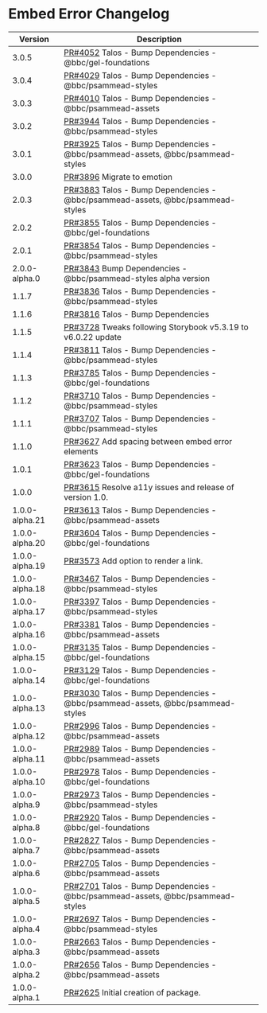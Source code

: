 # Embed Error Changelog

| Version        | Description                                                                                                                 |
| -------------- | --------------------------------------------------------------------------------------------------------------------------- |
| 3.0.5 | [PR#4052](https://github.com/bbc/psammead/pull/4052) Talos - Bump Dependencies - @bbc/gel-foundations |
| 3.0.4 | [PR#4029](https://github.com/bbc/psammead/pull/4029) Talos - Bump Dependencies - @bbc/psammead-styles |
| 3.0.3 | [PR#4010](https://github.com/bbc/psammead/pull/4010) Talos - Bump Dependencies - @bbc/psammead-assets |
| 3.0.2 | [PR#3944](https://github.com/bbc/psammead/pull/3944) Talos - Bump Dependencies - @bbc/psammead-styles |
| 3.0.1 | [PR#3925](https://github.com/bbc/psammead/pull/3925) Talos - Bump Dependencies - @bbc/psammead-assets, @bbc/psammead-styles |
| 3.0.0          | [PR#3896](https://github.com/bbc/psammead/pull/3896) Migrate to emotion                                                         |
| 2.0.3          | [PR#3883](https://github.com/bbc/psammead/pull/3883) Talos - Bump Dependencies - @bbc/psammead-assets, @bbc/psammead-styles |
| 2.0.2          | [PR#3855](https://github.com/bbc/psammead/pull/3855) Talos - Bump Dependencies - @bbc/gel-foundations                       |
| 2.0.1          | [PR#3854](https://github.com/bbc/psammead/pull/3854) Talos - Bump Dependencies - @bbc/psammead-styles                       |
| 2.0.0-alpha.0  | [PR#3843](https://github.com/bbc/psammead/pull/3843) Bump Dependencies - @bbc/psammead-styles alpha version                 |
| 1.1.7          | [PR#3836](https://github.com/bbc/psammead/pull/3836) Talos - Bump Dependencies - @bbc/psammead-styles                       |
| 1.1.6          | [PR#3816](https://github.com/bbc/psammead/pull/3816) Talos - Bump Dependencies                                              |
| 1.1.5          | [PR#3728](https://github.com/bbc/psammead/pull/3728) Tweaks following Storybook v5.3.19 to v6.0.22 update                   |
| 1.1.4          | [PR#3811](https://github.com/bbc/psammead/pull/3811) Talos - Bump Dependencies - @bbc/psammead-styles                       |
| 1.1.3          | [PR#3785](https://github.com/bbc/psammead/pull/3785) Talos - Bump Dependencies - @bbc/gel-foundations                       |
| 1.1.2          | [PR#3710](https://github.com/bbc/psammead/pull/3710) Talos - Bump Dependencies - @bbc/psammead-styles                       |
| 1.1.1          | [PR#3707](https://github.com/bbc/psammead/pull/3707) Talos - Bump Dependencies - @bbc/psammead-styles                       |
| 1.1.0          | [PR#3627](https://github.com/bbc/psammead/pull/3627) Add spacing between embed error elements                               |
| 1.0.1          | [PR#3623](https://github.com/bbc/psammead/pull/3623) Talos - Bump Dependencies - @bbc/gel-foundations                       |
| 1.0.0          | [PR#3615](https://github.com/bbc/psammead/pull/3615) Resolve a11y issues and release of version 1.0.                        |
| 1.0.0-alpha.21 | [PR#3613](https://github.com/bbc/psammead/pull/3613) Talos - Bump Dependencies - @bbc/psammead-assets                       |
| 1.0.0-alpha.20 | [PR#3604](https://github.com/bbc/psammead/pull/3604) Talos - Bump Dependencies - @bbc/gel-foundations                       |
| 1.0.0-alpha.19 | [PR#3573](https://github.com/bbc/psammead/pull/3573) Add option to render a link.                                           |
| 1.0.0-alpha.18 | [PR#3467](https://github.com/bbc/psammead/pull/3467) Talos - Bump Dependencies - @bbc/psammead-styles                       |
| 1.0.0-alpha.17 | [PR#3397](https://github.com/bbc/psammead/pull/3397) Talos - Bump Dependencies - @bbc/psammead-styles                       |
| 1.0.0-alpha.16 | [PR#3381](https://github.com/bbc/psammead/pull/3381) Talos - Bump Dependencies - @bbc/psammead-assets                       |
| 1.0.0-alpha.15 | [PR#3135](https://github.com/bbc/psammead/pull/3135) Talos - Bump Dependencies - @bbc/gel-foundations                       |
| 1.0.0-alpha.14 | [PR#3129](https://github.com/bbc/psammead/pull/3129) Talos - Bump Dependencies - @bbc/gel-foundations                       |
| 1.0.0-alpha.13 | [PR#3030](https://github.com/bbc/psammead/pull/3030) Talos - Bump Dependencies - @bbc/psammead-assets, @bbc/psammead-styles |
| 1.0.0-alpha.12 | [PR#2996](https://github.com/bbc/psammead/pull/2996) Talos - Bump Dependencies - @bbc/psammead-assets                       |
| 1.0.0-alpha.11 | [PR#2989](https://github.com/bbc/psammead/pull/2989) Talos - Bump Dependencies - @bbc/psammead-assets                       |
| 1.0.0-alpha.10 | [PR#2978](https://github.com/bbc/psammead/pull/2978) Talos - Bump Dependencies - @bbc/gel-foundations                       |
| 1.0.0-alpha.9  | [PR#2973](https://github.com/bbc/psammead/pull/2973) Talos - Bump Dependencies - @bbc/psammead-styles                       |
| 1.0.0-alpha.8  | [PR#2920](https://github.com/bbc/psammead/pull/2920) Talos - Bump Dependencies - @bbc/gel-foundations                       |
| 1.0.0-alpha.7  | [PR#2827](https://github.com/bbc/psammead/pull/2827) Talos - Bump Dependencies - @bbc/psammead-assets                       |
| 1.0.0-alpha.6  | [PR#2705](https://github.com/bbc/psammead/pull/2705) Talos - Bump Dependencies - @bbc/psammead-assets                       |
| 1.0.0-alpha.5  | [PR#2701](https://github.com/bbc/psammead/pull/2701) Talos - Bump Dependencies - @bbc/psammead-assets, @bbc/psammead-styles |
| 1.0.0-alpha.4  | [PR#2697](https://github.com/bbc/psammead/pull/2697) Talos - Bump Dependencies - @bbc/psammead-styles                       |
| 1.0.0-alpha.3  | [PR#2663](https://github.com/bbc/psammead/pull/2663) Talos - Bump Dependencies - @bbc/psammead-assets                       |
| 1.0.0-alpha.2  | [PR#2656](https://github.com/bbc/psammead/pull/2656) Talos - Bump Dependencies - @bbc/psammead-assets                       |
| 1.0.0-alpha.1  | [PR#2625](https://github.com/bbc/psammead/pull/2625) Initial creation of package.                                           |
